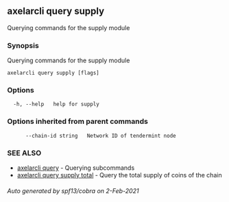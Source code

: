 ## axelarcli query supply

Querying commands for the supply module

### Synopsis

Querying commands for the supply module

```
axelarcli query supply [flags]
```

### Options

```
  -h, --help   help for supply
```

### Options inherited from parent commands

```
      --chain-id string   Network ID of tendermint node
```

### SEE ALSO

* [axelarcli query](axelarcli_query.md)	 - Querying subcommands
* [axelarcli query supply total](axelarcli_query_supply_total.md)	 - Query the total supply of coins of the chain

###### Auto generated by spf13/cobra on 2-Feb-2021
